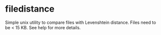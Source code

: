 # filedistance

Simple unix utility to compare files with Levenshtein distance. 
Files need to be < 15 KB.
See help for more details.